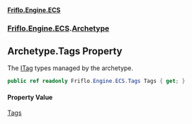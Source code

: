 #### [Friflo.Engine.ECS](index.md 'index')
### [Friflo.Engine.ECS](Friflo.Engine.ECS.md 'Friflo.Engine.ECS').[Archetype](Archetype.md 'Friflo.Engine.ECS.Archetype')

## Archetype.Tags Property

The [ITag](ITag.md 'Friflo.Engine.ECS.ITag') types managed by the archetype.

```csharp
public ref readonly Friflo.Engine.ECS.Tags Tags { get; }
```

#### Property Value
[Tags](Tags.md 'Friflo.Engine.ECS.Tags')